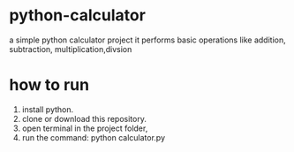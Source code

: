 # python-calculator
a simple python calculator project
it performs basic operations like addition, subtraction, multiplication,divsion

# how to run
1. install python.
2. clone or download this repository.
3. open terminal in the project folder,
4. run the command:
  python calculator.py
